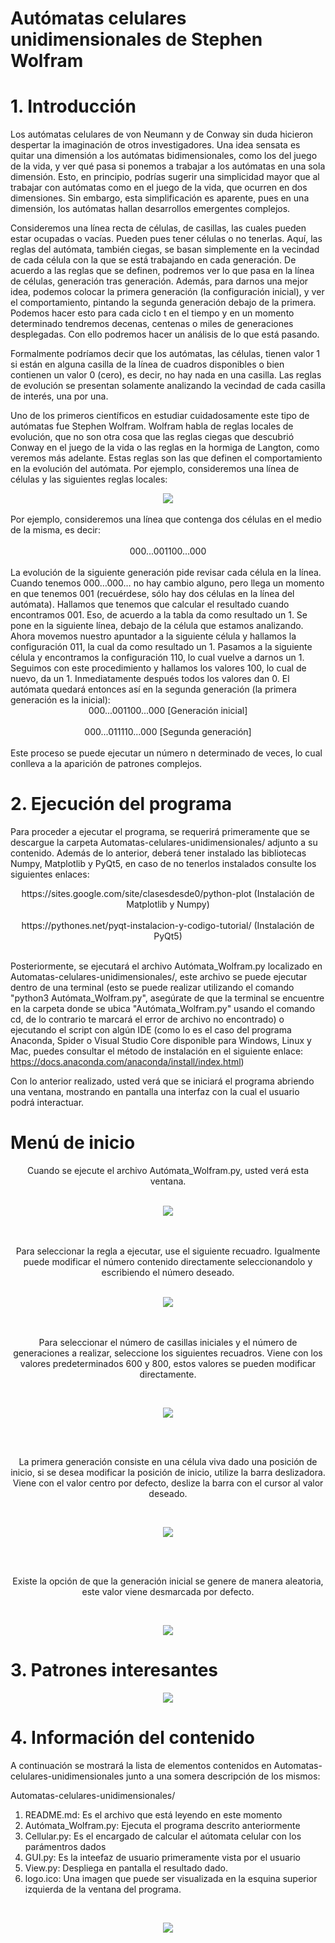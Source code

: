 # Autómatas celulares unidimensionales de Stephen Wolfram

# 1. Introducción

Los autómatas celulares de von Neumann y de Conway sin duda hicieron
despertar la imaginación de otros investigadores. Una idea sensata es quitar una
dimensión a los autómatas bidimensionales, como los del juego de la vida, y ver
qué pasa si ponemos a trabajar a los autómatas en una sola dimensión. Esto, en
principio, podrías sugerir una simplicidad mayor que al trabajar con autómatas
como en el juego de la vida, que ocurren en dos dimensiones. Sin embargo, esta
simplificación es aparente, pues en una dimensión, los autómatas hallan
desarrollos emergentes complejos.

Consideremos una línea recta de células, de casillas, las cuales pueden estar
ocupadas o vacías. Pueden pues tener células o no tenerlas. Aquí, las reglas del
autómata, también ciegas, se basan simplemente en la vecindad de cada célula
con la que se está trabajando en cada generación. De acuerdo a las reglas que se
definen, podremos ver lo que pasa en la línea de células, generación tras
generación. Además, para darnos una mejor idea, podemos colocar la primera
generación (la configuración inicial), y ver el comportamiento, pintando la segunda
generación debajo de la primera. Podemos hacer esto para cada ciclo t en el
tiempo y en un momento determinado tendremos decenas, centenas o miles de
generaciones desplegadas. Con ello podremos hacer un análisis de lo que está
pasando.

Formalmente podríamos decir que los autómatas, las células, tienen valor 1 si
están en alguna casilla de la línea de cuadros disponibles o bien contienen un
valor 0 (cero), es decir, no hay nada en una casilla. Las reglas de evolución se
presentan solamente analizando la vecindad de cada casilla de interés, una por
una.

Uno de los primeros científicos en estudiar cuidadosamente este tipo de
autómatas fue Stephen Wolfram. Wolfram habla de reglas locales de evolución, que no son otra cosa que las reglas
ciegas que descubrió Conway en el juego de la vida o las reglas en la hormiga de
Langton, como veremos más adelante. Estas reglas son las que definen el
comportamiento en la evolución del autómata. Por ejemplo, consideremos una
línea de células y las siguientes reglas locales:
<br />
<div align="center">
    <img src="https://i.postimg.cc/Pqt3Lk1R/imagen-2022-03-04-225453.png"</img>
</div>
<br />
Por ejemplo, consideremos una línea que contenga dos células en el medio de la
misma, es decir:
<br /><br />
<div align="center">
    000...001100...000 
</div>
<br />
La evolución de la siguiente generación pide revisar cada célula en la línea.
Cuando tenemos 000…000… no hay cambio alguno, pero llega un momento en
que tenemos 001 (recuérdese, sólo hay dos células en la línea del autómata).
Hallamos que tenemos que calcular el resultado cuando encontramos 001. Eso,
de acuerdo a la tabla da como resultado un 1. Se pone en la siguiente línea,
debajo de la célula que estamos analizando. Ahora movemos nuestro apuntador a
la siguiente célula y hallamos la configuración 011, la cual da como resultado un 1.
Pasamos a la siguiente célula y encontramos la configuración 110, lo cual vuelve a
darnos un 1. Seguimos con este procedimiento y hallamos los valores 100, lo cual
de nuevo, da un 1. Inmediatamente después todos los valores dan 0. El autómata
quedará entonces así en la segunda generación (la primera generación es la
inicial):
<br />
<div align="center">
    000...001100...000 [Generación inicial]
</div>
<br />
<div align="center">
    000...011110...000 [Segunda generación]
</div>
<br />
Este proceso se puede ejecutar un número n determinado de veces, lo cual conlleva
a la aparición de patrones complejos.

# 2. Ejecución del programa

Para proceder a ejecutar el programa, se requerirá primeramente que se descargue la carpeta Automatas-celulares-unidimensionales/ adjunto a su contenido. Además de lo anterior, deberá tener instalado las bibliotecas Numpy, Matplotlib y PyQt5, en caso de no tenerlos instalados consulte los siguientes enlaces: 
<br />
<div align="center">
    https://sites.google.com/site/clasesdesde0/python-plot (Instalación de Matplotlib y Numpy)
</div>
<br />
<div align="center">
    https://pythones.net/pyqt-instalacion-y-codigo-tutorial/ (Instalación de PyQt5)
</div>
<br />

Posteriormente, se ejecutará el archivo Autómata_Wolfram.py localizado en Automatas-celulares-unidimensionales/, este archivo se puede ejecutar dentro de una terminal (esto se puede realizar utilizando el comando "python3 Autómata_Wolfram.py", asegúrate de que la terminal se encuentre en la carpeta donde se ubica "Autómata_Wolfram.py" usando el comando cd, de lo contrario te marcará el error de archivo no encontrado) o ejecutando el script con algún IDE (como lo es el caso del programa Anaconda, Spider o Visual Studio Core disponible para Windows, Linux y Mac, puedes consultar el método de instalación en el siguiente enlace: https://docs.anaconda.com/anaconda/install/index.html)

Con lo anterior realizado, usted verá que se iniciará el programa abriendo una ventana, mostrando en pantalla una interfaz con la cual el usuario podrá interactuar.

# Menú de inicio
<p align="center">
  Cuando se ejecute el archivo Autómata_Wolfram.py, usted verá esta ventana.
</p>
<br />
<div align="center">
    <img src="https://i.postimg.cc/Cx1ytDQ1/imagen-2022-03-04-231024.png"</img> 
</div>
<br /><br />
<p align="center">
  Para seleccionar la regla a ejecutar, use el siguiente recuadro. Igualmente puede modificar el número contenido directamente seleccionandolo y escribiendo el número deseado.
</p>
<br />
<div align="center">
    <img src="https://i.postimg.cc/KjRLw0Bf/imagen-2022-03-04-231345.png"</img> 
</div>
<br /><br />
<p align="center">
  Para seleccionar el número de casillas iniciales y el número de generaciones a realizar, seleccione los siguientes recuadros. Viene con los valores predeterminados 600 y 800, estos valores se pueden modificar directamente.
</p>
<br />
<p align="center">
  <img src="https://i.postimg.cc/jdqShMyn/imagen-2022-03-04-232013.png"</img>
</p>
<br /><br />
<p align="center">
  La primera generación consiste en una célula viva dado una posición de inicio, si se desea modificar la posición de inicio, utilize la barra deslizadora. Viene con el valor centro por defecto, deslize la barra con el cursor al valor deseado.
</p>
<br />
<p align="center">
  <img src="https://i.postimg.cc/fbD23SGs/imagen-2022-03-04-232247.png"</img>
</p>
<br /><br />
<p align="center">
  Existe la opción de que la generación inicial se genere de manera aleatoria, este valor viene desmarcada por defecto.
</p>
<br />
<p align="center">
  <img src="https://i.postimg.cc/SsrJy3Wq/imagen-2022-03-04-232747.png"</img>
</p>

# 3. Patrones interesantes 

<p align="center">
  <img src="https://i.postimg.cc/fRcZnX7Q/imagen-2022-03-04-233010.png"</img>
</p>

# 4. Información del contenido

A continuación se mostrará la lista de elementos contenidos en Automatas-celulares-unidimensionales junto a una somera descripción de los mismos:

Automatas-celulares-unidimensionales/

1. README.md: Es el archivo que está leyendo en este momento
2. Autómata_Wolfram.py: Ejecuta el programa descrito anteriormente
3. Cellular.py: Es el encargado de calcular el aútomata celular con los parámentros dados
4. GUI.py: Es la inteefaz de usuario primeramente vista por el usuario
5. View.py: Despliega en pantalla el resultado dado.
6. logo.ico: Una imagen que puede ser visualizada en la esquina superior izquierda de la ventana del programa.
<br />
<p align="center">
  <img src="https://i.postimg.cc/90b8YmZS/imagen-2022-03-04-233527.png"</img>
</p>
